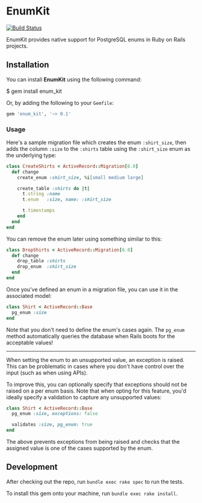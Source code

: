# EnumKit

[![Build Status](https://travis-ci.org/NialtoServices/enum_kit.svg?branch=master)](https://travis-ci.org/NialtoServices/enum_kit)

EnumKit provides native support for PostgreSQL enums in Ruby on Rails projects.

## Installation

You can install **EnumKit** using the following command:

  $ gem install enum_kit

Or, by adding the following to your `Gemfile`:

```ruby
gem 'enum_kit', '~> 0.1'
```

### Usage

Here's a sample migration file which creates the enum `:shirt_size`, then adds the column `:size` to the `:shirts`
table using the `:shirt_size` enum as the underlying type:

```ruby
class CreateShirts < ActiveRecord::Migration[6.0]
  def change
    create_enum :shirt_size, %i[small medium large]

    create_table :shirts do |t|
      t.string :name
      t.enum   :size, name: :shirt_size

      t.timestamps
    end
  end
end
```

You can remove the enum later using something similar to this:

```ruby
class DropShirts < ActiveRecord::Migration[6.0]
  def change
    drop_table :shirts
    drop_enum  :shirt_size
  end
end
```

Once you've defined an enum in a migration file, you can use it in the associated model:

```ruby
class Shirt < ActiveRecord::Base
  pg_enum :size
end
```

Note that you don't need to define the enum's cases again.
The `pg_enum` method automatically queries the database when Rails boots for the acceptable values!

---

When setting the enum to an unsupported value, an exception is raised. This can be problematic in cases where you don't
have control over the input (such as when using APIs).

To improve this, you can optionally specify that exceptions should not be raised on a per enum basis. Note that when
opting for this feature, you'd ideally specify a validation to capture any unsupported values:

```ruby
class Shirt < ActiveRecord::Base
  pg_enum :size, exceptions: false

  validates :size, pg_enum: true
end
```

The above prevents exceptions from being raised and checks that the assigned value is one of the cases supported by the
enum.

## Development

After checking out the repo, run `bundle exec rake spec` to run the tests.

To install this gem onto your machine, run `bundle exec rake install`.
